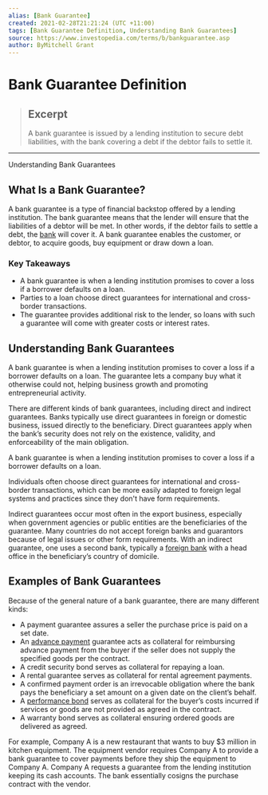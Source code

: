 ```yaml
---
alias: [Bank Guarantee]
created: 2021-02-28T21:21:24 (UTC +11:00)
tags: [Bank Guarantee Definition, Understanding Bank Guarantees]
source: https://www.investopedia.com/terms/b/bankguarantee.asp
author: ByMitchell Grant
---
```


# Bank Guarantee Definition

> ## Excerpt
> A bank guarantee is issued by a lending institution to secure debt liabilities, with the bank covering a debt if the debtor fails to settle it.

---

Understanding Bank Guarantees
## What Is a Bank Guarantee?

A bank guarantee is a type of financial backstop offered by a lending institution. The bank guarantee means that the lender will ensure that the liabilities of a debtor will be met. In other words, if the debtor fails to settle a debt, the [bank](https://www.investopedia.com/terms/b/bank.asp) will cover it. A bank guarantee enables the customer, or debtor, to acquire goods, buy equipment or draw down a loan.

### Key Takeaways

-   A bank guarantee is when a lending institution promises to cover a loss if a borrower defaults on a loan.
-   Parties to a loan choose direct guarantees for international and cross-border transactions.
-   The guarantee provides additional risk to the lender, so loans with such a guarantee will come with greater costs or interest rates.

## Understanding Bank Guarantees

A bank guarantee is when a lending institution promises to cover a loss if a borrower defaults on a loan. The guarantee lets a company buy what it otherwise could not, helping business growth and promoting entrepreneurial activity.

There are different kinds of bank guarantees, including direct and indirect guarantees. Banks typically use direct guarantees in foreign or domestic business, issued directly to the beneficiary. Direct guarantees apply when the bank’s security does not rely on the existence, validity, and enforceability of the main obligation.

A bank guarantee is when a lending institution promises to cover a loss if a borrower defaults on a loan.

Individuals often choose direct guarantees for international and cross-border transactions, which can be more easily adapted to foreign legal systems and practices since they don't have form requirements.

Indirect guarantees occur most often in the export business, especially when government agencies or public entities are the beneficiaries of the guarantee. Many countries do not accept foreign banks and guarantors because of legal issues or other form requirements. With an indirect guarantee, one uses a second bank, typically a [foreign bank](https://www.investopedia.com/articles/personal-finance/102915/tax-implications-opening-foreign-bank-account.asp) with a head office in the beneficiary’s country of domicile.

## Examples of Bank Guarantees

Because of the general nature of a bank guarantee, there are many different kinds:

-   A payment guarantee assures a seller the purchase price is paid on a set date.
-   An [advance payment](https://www.investopedia.com/terms/a/advance-payment.asp) guarantee acts as collateral for reimbursing advance payment from the buyer if the seller does not supply the specified goods per the contract.
-   A credit security bond serves as collateral for repaying a loan.
-   A rental guarantee serves as collateral for rental agreement payments.
-   A confirmed payment order is an irrevocable obligation where the bank pays the beneficiary a set amount on a given date on the client’s behalf.
-   A [performance bond](https://www.investopedia.com/terms/p/performancebond.asp) serves as collateral for the buyer’s costs incurred if services or goods are not provided as agreed in the contract.
-   A warranty bond serves as collateral ensuring ordered goods are delivered as agreed.

For example, Company A is a new restaurant that wants to buy $3 million in kitchen equipment. The equipment vendor requires Company A to provide a bank guarantee to cover payments before they ship the equipment to Company A. Company A requests a guarantee from the lending institution keeping its cash accounts. The bank essentially cosigns the purchase contract with the vendor.
